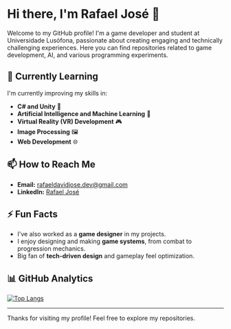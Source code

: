 # Hi there, I'm Rafael José 👋

Welcome to my GitHub profile! I'm a game developer and student at Universidade Lusófona, passionate about creating engaging and technically challenging experiences. Here you can find repositories related to game development, AI, and various programming experiments.

## 🌱 Currently Learning
I'm currently improving my skills in:
- **C# and Unity** 🚀
- **Artificial Intelligence and Machine Learning** 🤖
- **Virtual Reality (VR) Development** 🎮
- **Image Processing** 🖼️
- **Web Development** 🌐

## 📫 How to Reach Me
- **Email:** [rafaeldavidjose.dev@gmail.com](mailto:rafaeldavidjose.dev@gmail.com)
- **LinkedIn:** [Rafael José](https://www.linkedin.com/in/rafaeldavidjose)

## ⚡ Fun Facts
- I've also worked as a **game designer** in my projects.
- I enjoy designing and making **game systems**, from combat to progression mechanics.
- Big fan of **tech-driven design** and gameplay feel optimization.

## 📊 GitHub Analytics
[![Top Langs](https://github-readme-stats.vercel.app/api/top-langs/?username=rafaeldavidjose)](https://github.com/rafaeldavidjose/github-readme-stats)

---

Thanks for visiting my profile! Feel free to explore my repositories.
